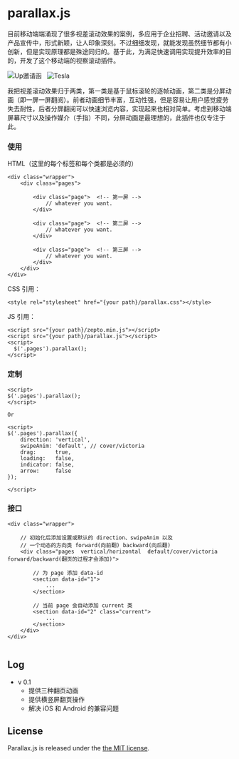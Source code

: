 parallax.js
===========

目前移动端端涌现了很多视差滚动效果的案例，多应用于企业招聘、活动邀请以及产品宣传中，形式新颖，让人印象深刻。不过细细发现，就能发现虽然细节都有小创新，但是实现原理都是殊途同归的。基于此，为满足快速调用实现提升效率的目的，开发了这个移动端的视察滚动插件。

![Up邀请函](https://raw.githubusercontent.com/hahnzhu/parallax.js/master/assets/gif/invitation.gif)&nbsp;&nbsp;&nbsp;![Tesla](https://raw.githubusercontent.com/hahnzhu/parallax.js/master/assets/gif/tesla.gif)

我把视差滚动效果归于两类，第一类是基于鼠标滚轮的逐帧动画，第二类是分屏动画（即一屏一屏翻阅）。前者动画细节丰富，互动性强，但是容易让用户感觉疲劳失去耐性，后者分屏翻阅可以快速浏览内容，实现起来也相对简单。考虑到移动端屏幕尺寸以及操作媒介（手指）不同，分屏动画是最理想的，此插件也仅专注于此。



### 使用

HTML（这里的每个标签和每个类都是必须的）
```
<div class="wrapper">
	<div class="pages">
		
		<div class="page">	<!-- 第一屏 -->
		   	// whatever you want.
		</div>
	
		<div class="page">	<!-- 第二屏 -->
			// whatever you want.
		</div>
	
		<div class="page">	<!-- 第三屏 -->
			// whatever you want.
		</div>
	</div>
</div>
```

CSS 引用：
```
<style rel="stylesheet" href="{your path}/parallax.css"></style>
```

JS 引用：
```
<script src="{your path}/zepto.min.js"></script>
<script src="{your path}/parallax.js"></script>
<script>
  $('.pages').parallax();
</script>
```

### 定制
```
<script>
$('.pages').parallax();
</script>

Or

<script>
$('.pages').parallax({
	direction: 'vertical',
	swipeAnim: 'default', // cover/victoria
	drag:      true,
	loading:   false,
	indicator: false,
	arrow:     false
});

</script>
```

### 接口

```
<div class="wrapper">

	// 初始化后添加设置或默认的 direction、swipeAnim 以及
	// 一个动态的方向类 forward(向前翻) backward(向后翻)
	<div class="pages  vertical/horizontal  default/cover/victoria  forward/backward(翻页的过程才会添加)">
		
		// 为 page 添加 data-id
		<section data-id="1">
			...
		</section>
		
		// 当前 page 会自动添加 current 类
		<section data-id="2" class="current">
			...
		</section>
	</div>
</div>
		
```

## Log

* v 0.1
	* 提供三种翻页动画
	* 提供横竖屏翻页操作
	* 解决 iOS 和 Android 的兼容问题



## License

Parallax.js is released under the [the MIT license](LICENSE).
